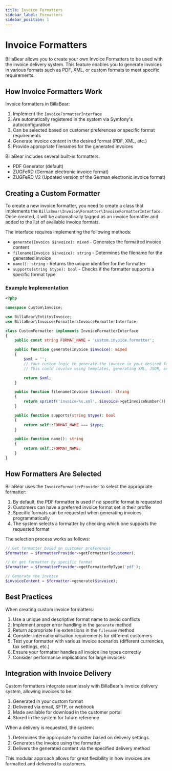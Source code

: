 ```yaml
---
title: Invoice Formatters
sidebar_label: Formatters
sidebar_position: 1
---
```


# Invoice Formatters

BillaBear allows you to create your own Invoice Formatters to be used with the invoice delivery system. This feature enables you to generate invoices in various formats such as PDF, XML, or custom formats to meet specific requirements.

## How Invoice Formatters Work

Invoice formatters in BillaBear:

1. Implement the `InvoiceFormatterInterface`
2. Are automatically registered in the system via Symfony's autoconfiguration
3. Can be selected based on customer preferences or specific format requirements
4. Generate invoice content in the desired format (PDF, XML, etc.)
5. Provide appropriate filenames for the generated invoices

BillaBear includes several built-in formatters:
- PDF Generator (default)
- ZUGFeRD (German electronic invoice format)
- ZUGFeRD V2 (Updated version of the German electronic invoice format)

## Creating a Custom Formatter

To create a new invoice formatter, you need to create a class that implements the `BillaBear\Invoice\Formatter\InvoiceFormatterInterface`. Once created, it will be automatically tagged as an invoice formatter and added to the list of available invoice formats.

The interface requires implementing the following methods:

- `generate(Invoice $invoice): mixed` - Generates the formatted invoice content
- `filename(Invoice $invoice): string` - Determines the filename for the generated invoice
- `name(): string` - Returns the unique identifier for the formatter
- `supports(string $type): bool` - Checks if the formatter supports a specific format type

### Example Implementation

```php
<?php

namespace Custom\Invoice;

use BillaBear\Entity\Invoice;
use BillaBear\Invoice\Formatter\InvoiceFormatterInterface;

class CustomFormatter implements InvoiceFormatterInterface
{
    public const string FORMAT_NAME = 'custom.invoice.formatter';

    public function generate(Invoice $invoice): mixed
    {
        $xml = '';
        // Your custom logic to generate the invoice in your desired format
        // This could involve using templates, generating XML, JSON, or any other format

        return $xml;
    }

    public function filename(Invoice $invoice): string
    {
        return sprintf('invoice-%s.xml', $invoice->getInvoiceNumber());
    }

    public function supports(string $type): bool
    {
        return self::FORMAT_NAME === $type;
    }

    public function name(): string
    {
        return self::FORMAT_NAME;
    }
}
```

## How Formatters Are Selected

BillaBear uses the `InvoiceFormatterProvider` to select the appropriate formatter:

1. By default, the PDF formatter is used if no specific format is requested
2. Customers can have a preferred invoice format set in their profile
3. Specific formats can be requested when generating invoices programmatically
4. The system selects a formatter by checking which one supports the requested format

The selection process works as follows:

```php
// Get formatter based on customer preferences
$formatter = $formatterProvider->getFormatter($customer);

// Or get formatter by specific format
$formatter = $formatterProvider->getFormatterByType('pdf');

// Generate the invoice
$invoiceContent = $formatter->generate($invoice);
```

## Best Practices

When creating custom invoice formatters:

1. Use a unique and descriptive format name to avoid conflicts
2. Implement proper error handling in the `generate` method
3. Return appropriate file extensions in the `filename` method
4. Consider internationalisation requirements for different customers
5. Test your formatter with various invoice scenarios (different currencies, tax settings, etc.)
6. Ensure your formatter handles all invoice line types correctly
7. Consider performance implications for large invoices

## Integration with Invoice Delivery

Custom formatters integrate seamlessly with BillaBear's invoice delivery system, allowing invoices to be:

1. Generated in your custom format
2. Delivered via email, SFTP, or webhook
3. Made available for download in the customer portal
4. Stored in the system for future reference

When a delivery is requested, the system:
1. Determines the appropriate formatter based on delivery settings
2. Generates the invoice using the formatter
3. Delivers the generated content via the specified delivery method

This modular approach allows for great flexibility in how invoices are formatted and delivered to customers.